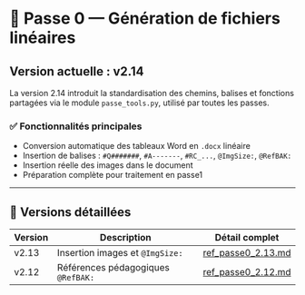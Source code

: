 # 🔧 Passe 0 — Génération de fichiers linéaires

## Version actuelle : v2.14

La version 2.14 introduit la standardisation des chemins, balises et fonctions partagées via le module `passe_tools.py`, utilisé par toutes les passes.

### ✅ Fonctionnalités principales
- Conversion automatique des tableaux Word en `.docx` linéaire
- Insertion de balises : `#Q#######`, `#A-------`, `#RC_...`, `@ImgSize:`, `@RefBAK:`
- Insertion réelle des images dans le document
- Préparation complète pour traitement en passe1

---

## 📘 Versions détaillées

| Version | Description                  | Détail complet                |
|---------|------------------------------|-------------------------------|
| v2.13   | Insertion images et `@ImgSize:` | [ref_passe0_2.13.md](ref_passe0_2.13.md) |
| v2.12   | Références pédagogiques `@RefBAK:` | [ref_passe0_2.12.md](ref_passe0_2.12.md) |
